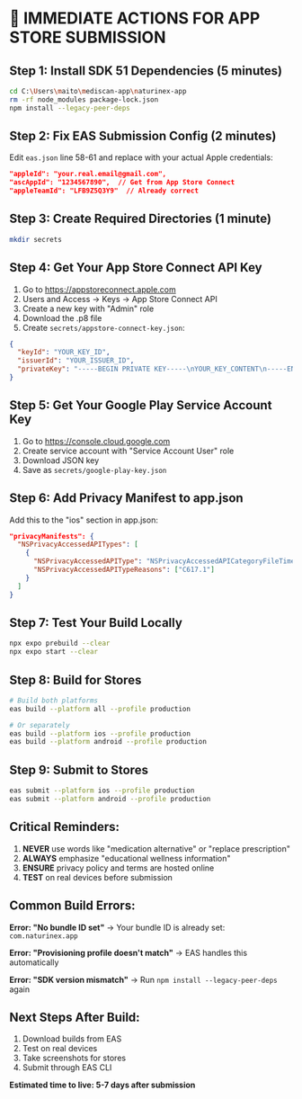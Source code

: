 # 🚨 IMMEDIATE ACTIONS FOR APP STORE SUBMISSION

## Step 1: Install SDK 51 Dependencies (5 minutes)
```bash
cd C:\Users\maito\mediscan-app\naturinex-app
rm -rf node_modules package-lock.json
npm install --legacy-peer-deps
```

## Step 2: Fix EAS Submission Config (2 minutes)

Edit `eas.json` line 58-61 and replace with your actual Apple credentials:
```json
"appleId": "your.real.email@gmail.com",
"ascAppId": "1234567890",  // Get from App Store Connect
"appleTeamId": "LFB9Z5Q3Y9"  // Already correct
```

## Step 3: Create Required Directories (1 minute)
```bash
mkdir secrets
```

## Step 4: Get Your App Store Connect API Key

1. Go to https://appstoreconnect.apple.com
2. Users and Access → Keys → App Store Connect API
3. Create a new key with "Admin" role
4. Download the .p8 file
5. Create `secrets/appstore-connect-key.json`:

```json
{
  "keyId": "YOUR_KEY_ID",
  "issuerId": "YOUR_ISSUER_ID",
  "privateKey": "-----BEGIN PRIVATE KEY-----\nYOUR_KEY_CONTENT\n-----END PRIVATE KEY-----"
}
```

## Step 5: Get Your Google Play Service Account Key

1. Go to https://console.cloud.google.com
2. Create service account with "Service Account User" role
3. Download JSON key
4. Save as `secrets/google-play-key.json`

## Step 6: Add Privacy Manifest to app.json

Add this to the "ios" section in app.json:
```json
"privacyManifests": {
  "NSPrivacyAccessedAPITypes": [
    {
      "NSPrivacyAccessedAPIType": "NSPrivacyAccessedAPICategoryFileTimestamp",
      "NSPrivacyAccessedAPITypeReasons": ["C617.1"]
    }
  ]
}
```

## Step 7: Test Your Build Locally
```bash
npx expo prebuild --clear
npx expo start --clear
```

## Step 8: Build for Stores
```bash
# Build both platforms
eas build --platform all --profile production

# Or separately
eas build --platform ios --profile production
eas build --platform android --profile production
```

## Step 9: Submit to Stores
```bash
eas submit --platform ios --profile production
eas submit --platform android --profile production
```

## Critical Reminders:

1. **NEVER** use words like "medication alternative" or "replace prescription"
2. **ALWAYS** emphasize "educational wellness information"
3. **ENSURE** privacy policy and terms are hosted online
4. **TEST** on real devices before submission

## Common Build Errors:

**Error: "No bundle ID set"**
→ Your bundle ID is already set: `com.naturinex.app`

**Error: "Provisioning profile doesn't match"**
→ EAS handles this automatically

**Error: "SDK version mismatch"**
→ Run `npm install --legacy-peer-deps` again

## Next Steps After Build:

1. Download builds from EAS
2. Test on real devices
3. Take screenshots for stores
4. Submit through EAS CLI

**Estimated time to live: 5-7 days after submission**